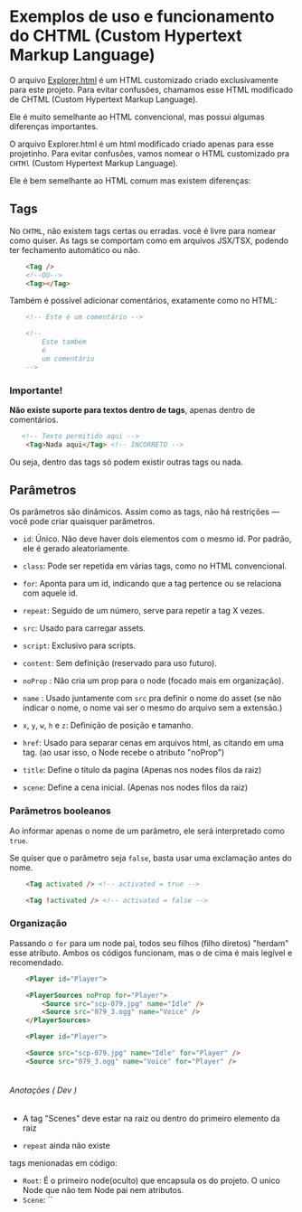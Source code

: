 # Exemplos de uso e funcionamento do CHTML (Custom Hypertext Markup Language)
O arquivo [Explorer.html](./Game/Explorer.html) é um HTML customizado criado exclusivamente para este projeto. Para evitar confusões, chamamos esse HTML modificado de CHTML (Custom Hypertext Markup Language).

Ele é muito semelhante ao HTML convencional, mas possui algumas diferenças importantes.

O arquivo Explorer.html é um html modificado criado apenas para esse projetinho. Para evitar confusões, vamos 
nomear o HTML customizado pra `CHTMl` (Custom Hypertext Markup Language).

Ele é bem semelhante ao HTML comum mas existem diferenças:

## Tags
No `CHTML`, não existem tags certas ou erradas. você é livre para nomear como quiser.
As tags se comportam como em arquivos JSX/TSX, podendo ter fechamento automático ou não.

```HTML
    <Tag /> 
    <!--OU-->
    <Tag></Tag>
```

Também é possível adicionar comentários, exatamente como no HTML:

```HTML
    <!-- Este é um comentário -->

    <!--
        Este também
        é 
        um comentário
    -->
```

### Importante!
**Não existe suporte para textos dentro de tags**, apenas dentro de comentários.

```HTML
   <!-- Texto permitido aqui -->
    <Tag>Nada aqui</Tag> <!-- INCORRETO -->
```

Ou seja, dentro das tags só podem existir outras tags ou nada.

## Parâmetros
Os parâmetros são dinâmicos. Assim como as tags, não há restrições — você pode criar quaisquer parâmetros.


* `id`: Único. Não deve haver dois elementos com o mesmo id. Por padrão, ele é gerado aleatoriamente.
* `class`: Pode ser repetida em várias tags, como no HTML convencional.
* `for`: Aponta para um id, indicando que a tag pertence ou se relaciona com aquele id.
* `repeat`: Seguido de um número, serve para repetir a tag X vezes.
* `src`: Usado para carregar assets.
* `script`: Exclusivo para scripts.
* `content`: Sem definição (reservado para uso futuro).
* `noProp` : Não cria um prop para o node (focado mais em organização).
* `name` : Usado juntamente com `src` pra definir o nome do asset (se não indicar o nome, o nome vai ser o mesmo do arquivo sem a extensão.)
* `x`, `y`, `w`, `h` e `z`: Definição de posição e tamanho.
* `href`: Usado para separar cenas em arquivos html, as citando em uma tag. (ao usar isso, o Node recebe o atributo "noProp")

* `title`: Define o titulo da pagina (Apenas nos nodes filos da raiz)
* `scene`: Define a cena inicial. (Apenas nos nodes filos da raiz)

### Parâmetros booleanos
Ao informar apenas o nome de um parâmetro, ele será interpretado como `true`.

Se quiser que o parâmetro seja `false`, basta usar uma exclamação antes do nome.

```HTML
    <Tag activated /> <!-- activated = true -->

    <Tag !activated /> <!-- activated = false -->
```

### Organização
Passando o `for` para um node pai, todos seu filhos (filho diretos) "herdam" esse atríbuto.
Ambos os códigos funcionam, mas o de cima é mais legível e recomendado.

```html
    <Player id="Player">

    <PlayerSources noProp for="Player">
        <Source src="scp-079.jpg" name="Idle" />
        <Source src="079_3.ogg" name="Voice" />
    </PlayerSources>
```

```html
    <Player id="Player">

    <Source src="scp-079.jpg" name="Idle" for="Player" />
    <Source src="079_3.ogg" name="Voice" for="Player" />
    
```


###### Anotações ( Dev )

- A tag "Scenes" deve estar na raiz ou dentro do primeiro elemento da raiz

- `repeat` ainda não existe





tags menionadas em código:
* `Root`: É o primeiro node(oculto) que encapsula os do projeto. O unico Node que não tem Node pai nem atributos.
* `Scene`: 
``